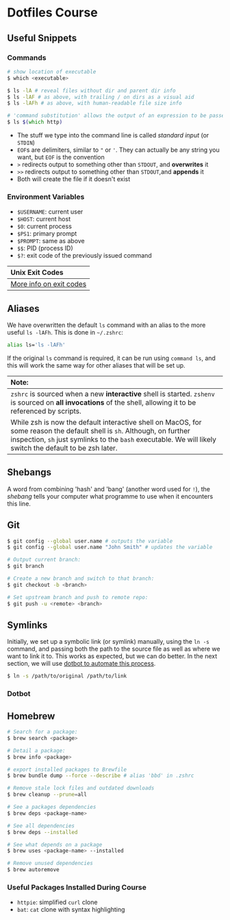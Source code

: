 # Dotfiles Course

## Useful Snippets

### Commands

```zsh
# show location of executable
$ which <executable>

$ ls -lA # reveal files without dir and parent dir info
$ ls -lAF # as above, with trailing / on dirs as a visual aid
$ ls -lAFh # as above, with human-readable file size info

# 'command substitution' allows the output of an expression to be passed as an argument to the outer function:
$ ls $(which http)
```

- The stuff we type into the command line is called _standard input_ (or `STDIN`)
- `EOF`s are delimiters, similar to `"` or `'`. They can actually be any string you want, but `EOF` is the convention
- `>` redirects output to something other than `STDOUT`, and **overwrites** it
- `>>` redirects output to something other than `STDOUT`,and **appends** it
- Both will create the file if it doesn't exist

### Environment Variables

- `$USERNAME`: current user
- `$HOST`: current host
- `$0`: current process
- `$PS1`: primary prompt
- `$PROMPT`: same as above
- `$$`: PID (process ID)
- `$?`: exit code of the previously issued command

| Unix Exit Codes                                                                               |
| :-------------------------------------------------------------------------------------------- |
| [More info on exit codes](https://shapeshed.com/unix-exit-codes/#what-exit-code-should-i-use) |

## Aliases

We have overwritten the default `ls` command with an alias to the more useful `ls -lAFh`. This is done in `~/.zshrc`:

```zsh
alias ls='ls -lAFh'
```

If the original `ls` command is required, it can be run using `command ls`, and this will work the same way for other aliases that will be set up.

| Note:                                                                                                                                                                                                                                |
| :----------------------------------------------------------------------------------------------------------------------------------------------------------------------------------------------------------------------------------- |
| `zshrc` is sourced when a new **interactive** shell is started. `zshenv` is sourced on **all invocations** of the shell, allowing it to be referenced by scripts.                                                                    |
| While zsh is now the default interactive shell on MacOS, for some reason the default shell is `sh`. Although, on further inspection, `sh` just symlinks to the `bash` executable. We will likely switch the default to be zsh later. |

## Shebangs

A word from combining 'hash' and 'bang' (another word used for `!`), the _shebang_ tells your computer what programme to use when it encounters this line.

## Git

```zsh
$ git config --global user.name # outputs the variable
$ git config --global user.name "John Smith" # updates the variable
```

```zsh
# Output current branch:
$ git branch

# Create a new branch and switch to that branch:
$ git checkout -b <branch>

# Set upstream branch and push to remote repo:
$ git push -u <remote> <branch>
```

## Symlinks

Initially, we set up a symbolic link (or symlink) manually, using the `ln -s` command, and passing both the path to the source file as well as where we want to link it to. This works as expected, but we can do better. In the next section, we will use [dotbot to automate this process](https://github.com/anishathalye/dotbot).

```zsh
$ ln -s /path/to/original /path/to/link
```

### Dotbot

## Homebrew

```zsh
# Search for a package:
$ brew search <package>

# Detail a package:
$ brew info <package>

# export installed packages to Brewfile
$ brew bundle dump --force --describe # alias 'bbd' in .zshrc

# Remove stale lock files and outdated downloads
$ brew cleanup --prune=all

# See a packages dependencies
$ brew deps <package-name>

# See all dependencies
$ brew deps --installed

# See what depends on a package
$ brew uses <package-name> --installed

# Remove unused dependencies
$ brew autoremove
```

### Useful Packages Installed During Course

- `httpie`: simplified `curl` clone
- `bat`: `cat` clone with syntax highlighting
